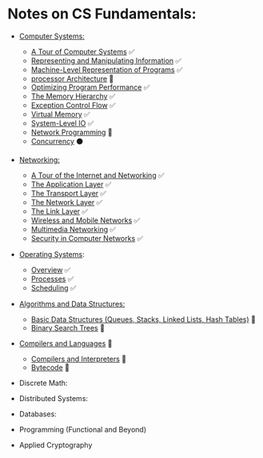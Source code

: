 # Notes on CS Fundamentals:
- [Computer Systems:](systems/)
	+ [A Tour of Computer Systems](systems/computerSystems.md) :white_check_mark:
	+ [Representing and Manipulating Information](systems/repManInfo.md) :white_check_mark:
	+ [Machine-Level Representation of Programs](systems/machineLevelRep.md) :white_check_mark:
	+ [processor Architecture](systems/processorArchitecture.md) :arrows_counterclockwise: 
	+ [Optimizing Program Performance](systems/optimizingPerformance.md) :white_check_mark:
	+ [The Memory Hierarchy](systems/memoryHierarchy.md) :white_check_mark:
	+ [Exception Control Flow](systems/exceptionalControlFlow.md) :white_check_mark: 
	+ [Virtual Memory](systems/virtualMemory.md) :white_check_mark: 
	+ [System-Level IO](systems/systemLevelIO.md) :white_check_mark: 
	+ [Network Programming](systems/network.md) :arrows_counterclockwise:   
	+ [Concurrency](systems/concurrent.md) :black_circle:  
	
- [Networking:](networking/)
	+ [A Tour of the Internet and Networking](networking/networking-and-internet.md) :white_check_mark:
	+ [The Application Layer](networking/application.md) :white_check_mark:
	+ [The Transport Layer](networking/transport.md) :white_check_mark:
	+ [The Network Layer](networking/network.md) :white_check_mark:
	+ [The Link Layer](networking/link.md) :white_check_mark:
	+ [Wireless and Mobile Networks](networking/wireless.md) :white_check_mark:
	+ [Multimedia Networking](networking/multimedia.md) :white_check_mark:
	+ [Security in Computer Networks](networking/security.md) :white_check_mark:

- [Operating Systems](os/):
	+ [Overview](os/overview.md) :white_check_mark:
	+ [Processes](os/processes.md) :white_check_mark:
	+ [Scheduling](os/scheduling.md) :white_check_mark:
	
- [Algorithms and Data Structures:](algorithms/)
	+ [Basic Data Structures (Queues, Stacks, Linked Lists, Hash Tables)](algorithms/basicDS.md) :arrows_counterclockwise:
	+ [Binary Search Trees](algorithms/bst.md) :arrows_counterclockwise:
- [Compilers and Languages](language_compilation) :arrows_counterclockwise:
	+ [Compilers and Interpreters](language_compilation/compilation.md) :arrows_counterclockwise:
	+ [Bytecode](language_compilation/bytecode.md) :arrows_counterclockwise:

- Discrete Math:
- Distributed Systems:
- Databases:

- Programming (Functional and Beyond)
- Applied Cryptography

